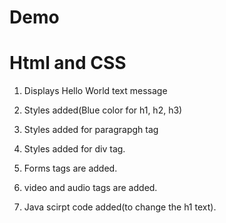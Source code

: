 # Demo
# Html and CSS  

1. Displays Hello World text message

2. Styles added(Blue color for h1, h2, h3)

3. Styles added for paragrapgh tag

4. Styles added for div tag.

5. Forms tags are added.

6. video and audio tags are added.

7. Java scirpt code added(to change the h1 text).
